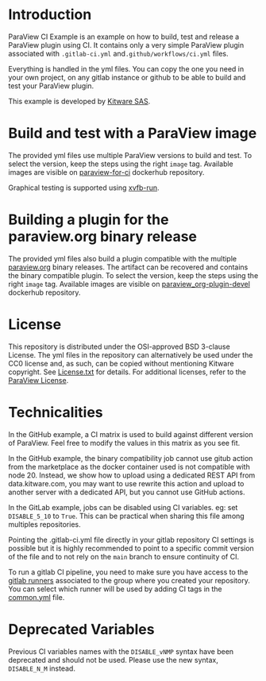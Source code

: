 Introduction
============
ParaView CI Example is an example on how to build, test and release a ParaView plugin using CI.
It contains only a very simple ParaView plugin associated with `.gitlab-ci.yml` and`.github/workflows/ci.yml` files.

Everything is handled in the yml files. You can copy the one you need in your own project,
on any gitlab instance or github to be able to build and test your ParaView plugin.

This example is developed by [Kitware SAS][].

[Kitware SAS]: https://www.kitware.eu

Build and test with a ParaView image
====================================
The provided yml files use multiple ParaView versions to build and test.
To select the version, keep the steps using the right `image` tag.
Available images are visible on [paraview-for-ci][] dockerhub repository.

Graphical testing is supported using [xvfb-run][].

[paraview-for-ci]: https://hub.docker.com/r/kitware/paraview-for-ci
[xvfb-run]: https://en.wikipedia.org/wiki/Xvfb

Building a plugin for the paraview.org binary release
=====================================================
The provided yml files also build a plugin compatible with the multiple [paraview.org][] binary releases.
The artifact can be recovered and contains the binary compatible plugin.
To select the version, keep the steps using the right `image` tag.
Available images are visible on [paraview_org-plugin-devel][] dockerhub repository.

[paraview_org-plugin-devel]: https://hub.docker.com/r/kitware/paraview_org-plugin-devel/tags
[paraview.org]: https://paraview.org/download

License
=======

This repository is distributed under the OSI-approved BSD 3-clause License.
The yml files in the repository can alternatively be used under the CC0 license
and, as such, can be copied without mentioning Kitware copyright.
See [License.txt][] for details. For additional licenses, refer to the
[ParaView License][].

[License.txt]: License.txt
[ParaView License]: http://www.paraview.org/paraview-license/

Technicalities
==============

In the GitHub example, a CI matrix is used to build against different version of ParaView.
Feel free to modify the values in this matrix as you see fit.

In the GitHub example, the binary compatibility job cannot use gitub action from the marketplace
as the docker container used is not compatible with node 20. Instead, we show how to upload using
a dedicated REST API from data.kitware.com, you may want to use rewrite this action and upload
to another server with a dedicated API, but you cannot use GitHub actions.

In the GitLab example, jobs can be disabled using CI variables. eg: set `DISABLE_5_10` to `True`.
This can be practical when sharing this file among multiples repositories.

Pointing the .gitlab-ci.yml file directly in your gitlab repository CI settings is possible but it is highly recommended
to point to a specific commit version of the file and to not rely on the `main` branch to ensure continuity of CI.

To run a gitlab CI pipeline, you need to make sure you have access to the [gitlab runners][] associated to the group where you created your repository. You can select which runner will be used by adding CI tags in the [common.yml][] file.

[gitlab runners]: https://docs.gitlab.com/runner/
[common.yml]: .gitlab/common.yml

Deprecated Variables
====================

Previous CI variables names with the `DISABLE_vNMP` syntax have been deprecated and should not be used.
Please use the new syntax, `DISABLE_N_M` instead.
